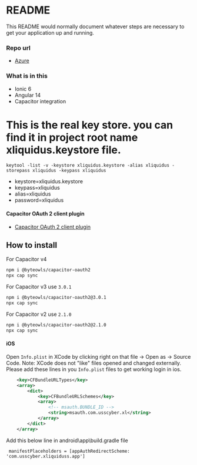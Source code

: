 # README #

This README would normally document whatever steps are necessary to get your application up and running.

### Repo url

* [Azure](https://dev.azure.com/usscyberinc/_git/UC%20XL%20Mobile%20App)

### What is in this

* Ionic 6
* Angular 14
* Capacitor integration



# This is the real key store. you can find it in project root name xliquidus.keystore file.

``
keytool -list -v -keystore xliquidus.keystore -alias xliquidus -storepass xliquidus -keypass xliquidus
``

* keystore=xliquidus.keystore
* keypass=xliquidus
* alias=xliquidus
* password=xliquidus


#### Capacitor OAuth 2 client plugin
* [Capacitor OAuth 2 client plugin](https://github.com/moberwasserlechner/capacitor-oauth2)
## How to install

For Capacitor v4
```bash
npm i @byteowls/capacitor-oauth2
npx cap sync
```
For Capacitor v3 use `3.0.1`
```bash
npm i @byteowls/capacitor-oauth2@3.0.1
npx cap sync
```
For Capacitor v2 use `2.1.0`
```bash
npm i @byteowls/capacitor-oauth2@2.1.0
npx cap sync
```
#### iOS

Open `Info.plist` in XCode by clicking right on that file -> Open as -> Source Code. Note: XCode does not "like" files opened and changed externally.
Please add these lines in you `Info.plist` files to get working login in ios.

```xml
	<key>CFBundleURLTypes</key>
	<array>
		<dict>
			<key>CFBundleURLSchemes</key>
			<array>
				<!-- msauth.BUNDLE_ID -->
				<string>msauth.com.usscyber.xl</string>
			</array>
		</dict>
	</array>
```
Add this below line in android\app\build.gradle file
```
 manifestPlaceholders = [appAuthRedirectScheme: 'com.usscyber.xliquiduss.app']
```
